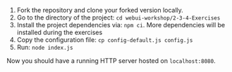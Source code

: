 1. Fork the repository and clone your forked version locally.
2. Go to the directory of the project: `cd webui-workshop/2-3-4-Exercises`
4. Install the project dependencies via: `npm ci`. More dependencies will be installed during the exercises
5. Copy the configuration file: `cp config-default.js config.js`
6. Run: `node index.js`

Now you should have a running HTTP server hosted on `localhost:8080`.